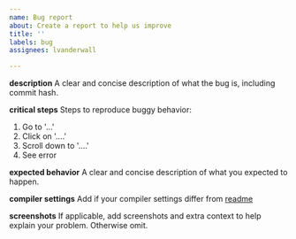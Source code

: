 ```yaml
---
name: Bug report
about: Create a report to help us improve
title: ''
labels: bug
assignees: lvanderwall

---
```


**description**
A clear and concise description of what the bug is, including commit hash.

**critical steps**
Steps to reproduce buggy behavior:
1. Go to '...'
2. Click on '....'
3. Scroll down to '....'
4. See error

**expected behavior**
A clear and concise description of what you expected to happen.

**compiler settings**
Add if your compiler settings differ from [readme](https://github.com/lvanderwall/DMM-Project-SS19/blob/master/readme.md)

**screenshots**
If applicable, add screenshots and extra context to help explain your problem. Otherwise omit.

